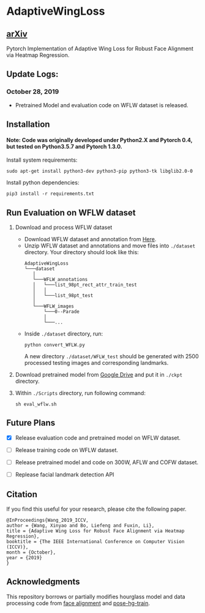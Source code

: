 # AdaptiveWingLoss
## [arXiv](https://arxiv.org/abs/1904.07399)
Pytorch Implementation of Adaptive Wing Loss for Robust Face Alignment via Heatmap Regression.

## Update Logs:
### October 28, 2019
* Pretrained Model and evaluation code on WFLW dataset is released.

## Installation
#### Note: Code was originally developed under Python2.X and Pytorch 0.4, but tested on Python3.5.7 and Pytorch 1.3.0.

Install system requirements:
```
sudo apt-get install python3-dev python3-pip python3-tk libglib2.0-0
```

Install python dependencies:
```
pip3 install -r requirements.txt
```

## Run Evaluation on WFLW dataset
1. Download and process WFLW dataset
    * Download WFLW dataset and annotation from [Here](https://wywu.github.io/projects/LAB/WFLW.html).
    * Unzip WFLW dataset and annotations and move files into ```./dataset``` directory. Your directory should look like this:
        ```
        AdaptiveWingLoss
        └───dataset
           │
           └───WFLW_annotations
           │   └───list_98pt_rect_attr_train_test
           │   │
           │   └───list_98pt_test
           │
           └───WFLW_images
               └───0--Parade
               │
               └───...
        ```
    * Inside ```./dataset``` directory, run:
        ```
        python convert_WFLW.py
        ```
        A new directory ```./dataset/WFLW_test``` should be generated with 2500 processed testing images and corresponding landmarks.

2. Download pretrained model from [Google Drive](https://drive.google.com/file/d/1HZaSjLoorQ4QCEx7PRTxOmg0bBPYSqhH/view?usp=sharing) and put it in ```./ckpt``` directory.

3. Within ```./Scripts``` directory, run following command:
    ```
    sh eval_wflw.sh
    ```

## Future Plans
- [x] Release evaluation code and pretrained model on WFLW dataset.

- [ ] Release training code on WFLW dataset.
 
- [ ] Release pretrained model and code on 300W, AFLW and COFW dataset.

- [ ] Replease facial landmark detection API


## Citation
If you find this useful for your research, please cite the following paper.

```
@InProceedings{Wang_2019_ICCV,
author = {Wang, Xinyao and Bo, Liefeng and Fuxin, Li},
title = {Adaptive Wing Loss for Robust Face Alignment via Heatmap Regression},
booktitle = {The IEEE International Conference on Computer Vision (ICCV)},
month = {October},
year = {2019}
}
```

## Acknowledgments
This repository borrows or partially modifies hourglass model and data processing code from [face alignment](https://github.com/1adrianb/face-alignment) and [pose-hg-train](https://github.com/princeton-vl/pose-hg-train).
